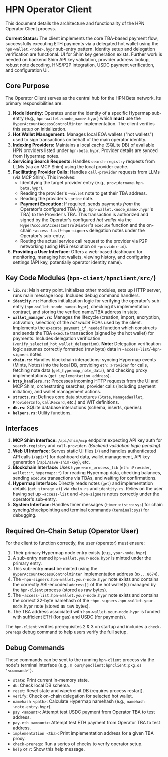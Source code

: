 # HPN Operator Client

This document details the architecture and functionality of the HPN Operator Client process.

**Current Status:** The client implements the core TBA-based payment flow, successfully executing ETH payments via a delegated hot wallet using the `hpn-wallet.<node>.hypr` sub-entry pattern. Identity setup and delegation verification are functional. UI for Shim key generation exists. Further work is needed on backend Shim API key validation, provider address lookup, robust note decoding, HNS/P2P integration, USDC payment verification, and configuration UI.

## Core Purpose

The Operator Client serves as the central hub for the HPN Beta network. Its primary responsibilities are:

1.  **Node Identity:** Operates under the identity of a specific Hypermap sub-entry (e.g., `hpn-wallet.<node_name>.hypr`) which **must** use the `HyperAccountAccessControlMinter` implementation. The client verifies this setup on initialization.
2.  **Hot Wallet Management:** Manages local EOA wallets ("hot wallets") used to sign transactions on behalf of the main operator identity.
3.  **Indexing Providers:** Maintains a local cache (SQLite DB) of available HPN providers listed under `hpn-beta.hypr`. Provider details are synced from Hypermap notes.
4.  **Servicing Search Requests:** Handles `search-registry` requests from LLMs (via an MCP Shim) using the local provider cache.
5.  **Facilitating Provider Calls:** Handles `call-provider` requests from LLMs (via MCP Shim). This involves:
    *   Identifying the target provider entry (e.g., `providername.hpn-beta.hypr`).
    *   Reading the provider's `~wallet` note to get their TBA address.
    *   Reading the provider's `~price` note.
    *   **Payment Execution:** If required, sends payments *from* the Operator's configured TBA (e.g., `hpn-wallet.<node_name>.hypr`'s TBA) *to* the Provider's TBA. This transaction is authorized and signed by the Operator's configured *hot wallet* via the `HyperAccountAccessControlMinter`'s `execute` function and the on-chain `~access-list`/`~hpn-signers` delegation notes under the Operator's sub-entry.
    *   Routing the actual service call request to the provider via P2P networking (using HNS resolution on `~provider-id`).
6.  **Providing a User Interface:** Offers a web-based dashboard for monitoring, managing hot wallets, viewing history, and configuring settings (API key, potentially operator identity name).

## Key Code Modules (`hpn-client/hpnclient/src/`)

*   **`lib.rs`:** Main entry point. Initializes other modules, sets up HTTP server, runs main message loop. Includes debug command handlers.
*   **`identity.rs`:** Handles initialization logic for verifying the operator's sub-entry (`hpn-wallet.<node_name>.hypr`), checking its implementation contract, and storing the verified name/TBA address in state.
*   **`wallet_manager.rs`:** Manages the lifecycle (creation, import, encryption, activation, selection) of the *hot wallet* EOAs used by the client. Implements the `execute_payment_if_needed` function which constructs and sends the TBA `execute` transaction (signed by the hot wallet) for payments. Includes delegation verification (`verify_selected_hot_wallet_delegation`). **Note:** Delegation verification logic assumes correctly formatted (raw byte) data in `~access-list`/`~hpn-signers` notes.
*   **`chain.rs`:** Handles blockchain interactions: syncing Hypermap events (Mints, Notes) into the local DB, providing `eth::Provider` for calls, fetching note data (`get_hypermap_note_data`), and checking proxy implementations (`get_implementation_address`).
*   **`http_handlers.rs`:** Processes incoming HTTP requests from the UI and MCP Shim, orchestrating searches, provider calls (including payment initiation), and wallet management actions.
*   **`structs.rs`:** Defines core data structures (`State`, `ManagedWallet`, `ProviderInfo`, `CallRecord`, etc.) and WIT definitions.
*   **`db.rs`:** SQLite database interactions (schema, inserts, queries).
*   **`helpers.rs`:** Utility functions.

## Interfaces

1.  **MCP Shim Interface:** `/api/shim/mcp` endpoint expecting API key auth for `search-registry` and `call-provider`. *(Backend validation logic pending)*.
2.  **Web UI Interface:** Serves static UI files (`/`) and handles authenticated API calls (`/api/*`) for dashboard data, wallet management, API key generation (`/api/save-shim-key`), etc.
3.  **Blockchain Interface:** Uses `hyperware_process_lib` (`eth::Provider`, `wallet::*`, `hypermap::*`) for reading Hypermap data, checking balances, sending `execute` transactions via TBAs, and waiting for confirmations.
4.  **Hypermap Interface:** Directly reads notes (`get`) and implementation details (`get_storage_at`) via `chain.rs` and `identity.rs`. Relies on the user having set up `~access-list` and `~hpn-signers` notes correctly under the operator's sub-entry.
5.  **System Interface:** Handles timer messages (`timer:distro:sys`) for chain syncing/checkpointing and terminal commands (`terminal:sys`) for debugging.

## Required On-Chain Setup (Operator User)

For the client to function correctly, the user (operator) must ensure:

1.  Their primary Hypermap node entry exists (e.g., `your-node.hypr`).
2.  A sub-entry named `hpn-wallet.your-node.hypr` is minted under the primary entry.
3.  This sub-entry **must** be minted using the `HyperAccountAccessControlMinter` implementation address (`0x...8674`).
4.  The `~hpn-signers.hpn-wallet.your-node.hypr` note exists and contains the correctly ABI-encoded `address[]` of the hot wallet(s) managed by the `hpn-client` process (stored as raw bytes).
5.  The `~access-list.hpn-wallet.your-node.hypr` note exists and contains the correct 32-byte namehash of the `~hpn-signers.hpn-wallet.your-node.hypr` note (stored as raw bytes).
6.  The TBA address associated with `hpn-wallet.your-node.hypr` is funded with sufficient ETH (for gas) and USDC (for payments).

The `hpn-client` verifies prerequisites 2 & 3 on startup and includes a `check-prereqs` debug command to help users verify the full setup.

## Debug Commands

These commands can be sent to the running `hpn-client` process via the node's terminal interface (e.g., `m our@hpnclient:hpnclient:pkg.os '<command>'`).

*   `state`: Print current in-memory state.
*   `db`: Check local DB schema.
*   `reset`: Reset state and wipe/reinit DB (requires process restart).
*   `verify`: Check on-chain delegation for selected hot wallet.
*   `namehash <path>`: Calculate Hypermap namehash (e.g., `namehash ~note.entry.hypr`).
*   `pay <amount>`: Attempt test USDC payment from Operator TBA to test address.
*   `pay-eth <amount>`: Attempt test ETH payment from Operator TBA to test address.
*   `implementation <tba>`: Print implementation address for a given TBA proxy.
*   `check-prereqs`: Run a series of checks to verify operator setup.
*   `help` or `?`: Show this help message.